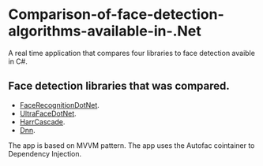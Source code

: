 # Comparison-of-face-detection-algorithms-available-in-.Net
A real time application that compares four libraries to face detection avaible in C#. 

## Face detection libraries that was compared. 

- [FaceRecognitionDotNet](https://github.com/takuya-takeuchi/FaceRecognitionDotNet).
- [UltraFaceDotNet](https://github.com/takuya-takeuchi/UltraFaceDotNet).
- [HarrCascade](https://github.com/shimat/opencvsharp).
- [Dnn](https://github.com/emgucv).

The app is based on MVVM pattern. 
The app uses the Autofac cointainer to Dependency Injection. 